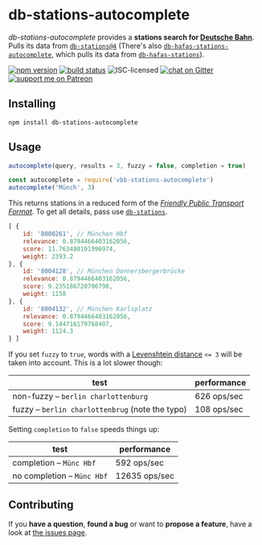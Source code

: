 # db-stations-autocomplete

*db-stations-autocomplete* provides a **stations search for [Deutsche Bahn](https://en.wikipedia.org/wiki/Deutsche_Bahn)**. Pulls its data from [`db-stations@4`](https://github.com/derhuerst/db-stations) (There's also [`db-hafas-stations-autocomplete`](https://github.com/derhuerst/db-hafas-stations-autocomplete), which pulls its data from [`db-hafas-stations`](https://github.com/derhuerst/db-hafas-stations)).

[![npm version](https://img.shields.io/npm/v/db-stations-autocomplete.svg)](https://www.npmjs.com/package/db-stations-autocomplete)
[![build status](https://img.shields.io/travis/derhuerst/db-stations-autocomplete.svg)](https://travis-ci.org/derhuerst/db-stations-autocomplete)
![ISC-licensed](https://img.shields.io/github/license/derhuerst/db-stations-autocomplete.svg)
[![chat on Gitter](https://badges.gitter.im/derhuerst/vbb-rest.svg)](https://gitter.im/derhuerst)
[![support me on Patreon](https://img.shields.io/badge/support%20me-on%20patreon-fa7664.svg)](https://patreon.com/derhuerst)


## Installing

```shell
npm install db-stations-autocomplete
```


## Usage

```js
autocomplete(query, results = 3, fuzzy = false, completion = true)
```

```javascript
const autocomplete = require('vbb-stations-autocomplete')
autocomplete('Münch', 3)
```

This returns stations in a reduced form of the [*Friendly Public Transport Format*](https://github.com/public-transport/friendly-public-transport-format). To get all details, pass use [`db-stations`](https://github.com/derhuerst/db-stations).

```javascript
[ {
	id: '8000261', // München Hbf
	relevance: 0.8794466403162056,
	score: 11.763480191996974,
	weight: 2393.2
}, {
	id: '8004128', // München Donnersbergerbrücke
	relevance: 0.8794466403162056,
	score: 9.235186720706798,
	weight: 1158
}, {
	id: '8004132', // München Karlsplatz
	relevance: 0.8794466403162056,
	score: 9.144716179768407,
	weight: 1124.3
} ]
```

If you set `fuzzy` to `true`, words with a [Levenshtein distance](https://en.wikipedia.org/wiki/Levenshtein_distance) `<= 3` will be taken into account. This is a lot slower though:

test | performance
-----|------------
non-fuzzy – `berlin charlottenburg` | 626 ops/sec
fuzzy – `berlin charlottenbrug` (note the typo) | 108 ops/sec


Setting `completion` to `false` speeds things up:

test | performance
-----|------------
completion – `Münc Hbf` | 592 ops/sec
no completion – `Münc Hbf` | 12635 ops/sec


## Contributing

If you **have a question**, **found a bug** or want to **propose a feature**, have a look at [the issues page](https://github.com/derhuerst/db-stations-autocomplete/issues).
